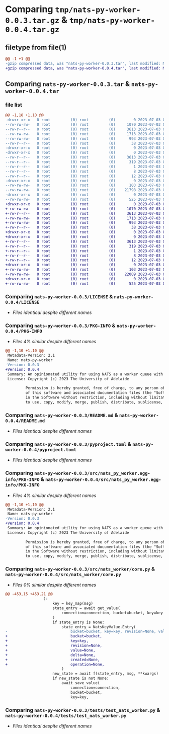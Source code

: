 # Comparing `tmp/nats-py-worker-0.0.3.tar.gz` & `tmp/nats-py-worker-0.0.4.tar.gz`

## filetype from file(1)

```diff
@@ -1 +1 @@
-gzip compressed data, was "nats-py-worker-0.0.3.tar", last modified: Mon Jul  3 02:46:47 2023, max compression
+gzip compressed data, was "nats-py-worker-0.0.4.tar", last modified: Mon Jul  3 03:01:47 2023, max compression
```

## Comparing `nats-py-worker-0.0.3.tar` & `nats-py-worker-0.0.4.tar`

### file list

```diff
@@ -1,18 +1,18 @@
-drwxr-xr-x   0 root         (0) root         (0)        0 2023-07-03 02:46:47.060284 nats-py-worker-0.0.3/
--rw-rw-rw-   0 root         (0) root         (0)     1070 2023-07-03 02:46:35.000000 nats-py-worker-0.0.3/LICENSE
--rw-r--r--   0 root         (0) root         (0)     3613 2023-07-03 02:46:47.060284 nats-py-worker-0.0.3/PKG-INFO
--rw-rw-rw-   0 root         (0) root         (0)     1713 2023-07-03 02:46:35.000000 nats-py-worker-0.0.3/README.md
--rw-rw-rw-   0 root         (0) root         (0)      993 2023-07-03 02:46:35.000000 nats-py-worker-0.0.3/pyproject.toml
--rw-r--r--   0 root         (0) root         (0)       38 2023-07-03 02:46:47.060284 nats-py-worker-0.0.3/setup.cfg
-drwxr-xr-x   0 root         (0) root         (0)        0 2023-07-03 02:46:47.058283 nats-py-worker-0.0.3/src/
-drwxr-xr-x   0 root         (0) root         (0)        0 2023-07-03 02:46:47.059284 nats-py-worker-0.0.3/src/nats_py_worker.egg-info/
--rw-r--r--   0 root         (0) root         (0)     3613 2023-07-03 02:46:47.000000 nats-py-worker-0.0.3/src/nats_py_worker.egg-info/PKG-INFO
--rw-r--r--   0 root         (0) root         (0)      319 2023-07-03 02:46:47.000000 nats-py-worker-0.0.3/src/nats_py_worker.egg-info/SOURCES.txt
--rw-r--r--   0 root         (0) root         (0)        1 2023-07-03 02:46:47.000000 nats-py-worker-0.0.3/src/nats_py_worker.egg-info/dependency_links.txt
--rw-r--r--   0 root         (0) root         (0)        8 2023-07-03 02:46:47.000000 nats-py-worker-0.0.3/src/nats_py_worker.egg-info/requires.txt
--rw-r--r--   0 root         (0) root         (0)       12 2023-07-03 02:46:47.000000 nats-py-worker-0.0.3/src/nats_py_worker.egg-info/top_level.txt
-drwxr-xr-x   0 root         (0) root         (0)        0 2023-07-03 02:46:47.059284 nats-py-worker-0.0.3/src/nats_worker/
--rw-rw-rw-   0 root         (0) root         (0)      103 2023-07-03 02:46:35.000000 nats-py-worker-0.0.3/src/nats_worker/__init__.py
--rw-rw-rw-   0 root         (0) root         (0)    21798 2023-07-03 02:46:35.000000 nats-py-worker-0.0.3/src/nats_worker/core.py
-drwxr-xr-x   0 root         (0) root         (0)        0 2023-07-03 02:46:47.060284 nats-py-worker-0.0.3/tests/
--rw-rw-rw-   0 root         (0) root         (0)      525 2023-07-03 02:46:35.000000 nats-py-worker-0.0.3/tests/test_nats_worker.py
+drwxr-xr-x   0 root         (0) root         (0)        0 2023-07-03 03:01:47.032771 nats-py-worker-0.0.4/
+-rw-rw-rw-   0 root         (0) root         (0)     1070 2023-07-03 03:01:35.000000 nats-py-worker-0.0.4/LICENSE
+-rw-r--r--   0 root         (0) root         (0)     3613 2023-07-03 03:01:47.032771 nats-py-worker-0.0.4/PKG-INFO
+-rw-rw-rw-   0 root         (0) root         (0)     1713 2023-07-03 03:01:35.000000 nats-py-worker-0.0.4/README.md
+-rw-rw-rw-   0 root         (0) root         (0)      993 2023-07-03 03:01:35.000000 nats-py-worker-0.0.4/pyproject.toml
+-rw-r--r--   0 root         (0) root         (0)       38 2023-07-03 03:01:47.032771 nats-py-worker-0.0.4/setup.cfg
+drwxr-xr-x   0 root         (0) root         (0)        0 2023-07-03 03:01:47.030771 nats-py-worker-0.0.4/src/
+drwxr-xr-x   0 root         (0) root         (0)        0 2023-07-03 03:01:47.031772 nats-py-worker-0.0.4/src/nats_py_worker.egg-info/
+-rw-r--r--   0 root         (0) root         (0)     3613 2023-07-03 03:01:47.000000 nats-py-worker-0.0.4/src/nats_py_worker.egg-info/PKG-INFO
+-rw-r--r--   0 root         (0) root         (0)      319 2023-07-03 03:01:47.000000 nats-py-worker-0.0.4/src/nats_py_worker.egg-info/SOURCES.txt
+-rw-r--r--   0 root         (0) root         (0)        1 2023-07-03 03:01:47.000000 nats-py-worker-0.0.4/src/nats_py_worker.egg-info/dependency_links.txt
+-rw-r--r--   0 root         (0) root         (0)        8 2023-07-03 03:01:47.000000 nats-py-worker-0.0.4/src/nats_py_worker.egg-info/requires.txt
+-rw-r--r--   0 root         (0) root         (0)       12 2023-07-03 03:01:47.000000 nats-py-worker-0.0.4/src/nats_py_worker.egg-info/top_level.txt
+drwxr-xr-x   0 root         (0) root         (0)        0 2023-07-03 03:01:47.031772 nats-py-worker-0.0.4/src/nats_worker/
+-rw-rw-rw-   0 root         (0) root         (0)      103 2023-07-03 03:01:35.000000 nats-py-worker-0.0.4/src/nats_worker/__init__.py
+-rw-rw-rw-   0 root         (0) root         (0)    22009 2023-07-03 03:01:35.000000 nats-py-worker-0.0.4/src/nats_worker/core.py
+drwxr-xr-x   0 root         (0) root         (0)        0 2023-07-03 03:01:47.032771 nats-py-worker-0.0.4/tests/
+-rw-rw-rw-   0 root         (0) root         (0)      525 2023-07-03 03:01:35.000000 nats-py-worker-0.0.4/tests/test_nats_worker.py
```

### Comparing `nats-py-worker-0.0.3/LICENSE` & `nats-py-worker-0.0.4/LICENSE`

 * *Files identical despite different names*

### Comparing `nats-py-worker-0.0.3/PKG-INFO` & `nats-py-worker-0.0.4/PKG-INFO`

 * *Files 4% similar despite different names*

```diff
@@ -1,10 +1,10 @@
 Metadata-Version: 2.1
 Name: nats-py-worker
-Version: 0.0.3
+Version: 0.0.4
 Summary: An opinionated utility for using NATS as a worker queue with NATS.py
 License: Copyright (c) 2023 The University of Adelaide
         
         Permission is hereby granted, free of charge, to any person obtaining a copy
         of this software and associated documentation files (the "Software"), to deal
         in the Software without restriction, including without limitation the rights
         to use, copy, modify, merge, publish, distribute, sublicense, and/or sell
```

### Comparing `nats-py-worker-0.0.3/README.md` & `nats-py-worker-0.0.4/README.md`

 * *Files identical despite different names*

### Comparing `nats-py-worker-0.0.3/pyproject.toml` & `nats-py-worker-0.0.4/pyproject.toml`

 * *Files identical despite different names*

### Comparing `nats-py-worker-0.0.3/src/nats_py_worker.egg-info/PKG-INFO` & `nats-py-worker-0.0.4/src/nats_py_worker.egg-info/PKG-INFO`

 * *Files 4% similar despite different names*

```diff
@@ -1,10 +1,10 @@
 Metadata-Version: 2.1
 Name: nats-py-worker
-Version: 0.0.3
+Version: 0.0.4
 Summary: An opinionated utility for using NATS as a worker queue with NATS.py
 License: Copyright (c) 2023 The University of Adelaide
         
         Permission is hereby granted, free of charge, to any person obtaining a copy
         of this software and associated documentation files (the "Software"), to deal
         in the Software without restriction, including without limitation the rights
         to use, copy, modify, merge, publish, distribute, sublicense, and/or sell
```

### Comparing `nats-py-worker-0.0.3/src/nats_worker/core.py` & `nats-py-worker-0.0.4/src/nats_worker/core.py`

 * *Files 0% similar despite different names*

```diff
@@ -453,15 +453,21 @@
                 ):
                     key = key_map(msg)
                     state_entry = await get_value(
                         connection=connection, bucket=bucket, key=key
                     )
                     if state_entry is None:
                         state_entry = NatsKeyValue.Entry(
-                            bucket=bucket, key=key, revision=None, value=None
+                            bucket=bucket,
+                            key=key,
+                            revision=None,
+                            value=None,
+                            delta=None,
+                            created=None,
+                            operation=None,
                         )
                     new_state = await f(state_entry, msg, **kwargs)
                     if new_state is not None:
                         await save_value(
                             connection=connection,
                             bucket=bucket,
                             key=key,
```

### Comparing `nats-py-worker-0.0.3/tests/test_nats_worker.py` & `nats-py-worker-0.0.4/tests/test_nats_worker.py`

 * *Files identical despite different names*

